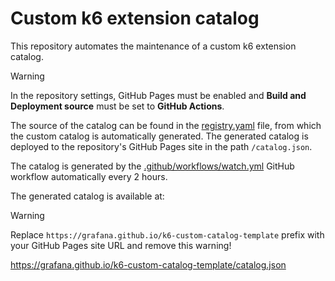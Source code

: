 # Custom k6 extension catalog

This repository automates the maintenance of a custom k6 extension catalog.

> [!WARNING]
> In the repository settings, GitHub Pages must be enabled and **Build and Deployment source** must be set to **GitHub Actions**.

The source of the catalog can be found in the [registry.yaml](registry.yaml) file, from which the custom catalog is automatically generated. The generated catalog is deployed to the repository's GitHub Pages site in the path `/catalog.json`.

The catalog is generated by the [.github/workflows/watch.yml](.github/workflows/watch.yml) GitHub workflow automatically every 2 hours.

The generated catalog is available at:

> [!WARNING]
> Replace `https://grafana.github.io/k6-custom-catalog-template` prefix with your GitHub Pages site URL and remove this warning!

https://grafana.github.io/k6-custom-catalog-template/catalog.json

